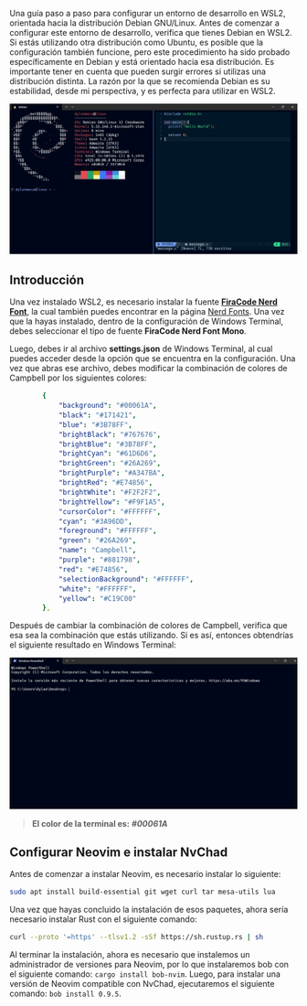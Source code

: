 Una guía paso a paso para configurar un entorno de desarrollo en WSL2, orientada hacia la distribución Debian GNU/Linux. Antes de comenzar a configurar este entorno de desarrollo, verifica que tienes Debian en WSL2. Si estás utilizando otra distribución como Ubuntu, es posible que la configuración también funcione, pero este procedimiento ha sido probado específicamente en Debian y está orientado hacia esa distribución. Es importante tener en cuenta que pueden surgir errores si utilizas una distribución distinta. La razón por la que se recomienda Debian es su estabilidad, desde mi perspectiva, y es perfecta para utilizar en WSL2.

![my-terminal](/assets/img/entorno-wsl2/my-terminal.jpeg)

## Introducción 
Una vez instalado WSL2, es necesario instalar la fuente **[FiraCode Nerd Font](https://github.com/ryanoasis/nerd-fonts/releases/download/v3.1.1/FiraCode.zip)**, la cual también puedes encontrar en la página [Nerd Fonts](https://www.nerdfonts.com/). Una vez que la hayas instalado, dentro de la configuración de Windows Terminal, debes seleccionar el tipo de fuente **FiraCode Nerd Font Mono**.

Luego, debes ir al archivo **settings.json** de Windows Terminal, al cual puedes acceder desde la opción que se encuentra en la configuración. Una vez que abras ese archivo, debes modificar la combinación de colores de Campbell por los siguientes colores:

```yml
        {
            "background": "#00061A",
            "black": "#171421",
            "blue": "#3B78FF",
            "brightBlack": "#767676",
            "brightBlue": "#3B78FF",
            "brightCyan": "#61D6D6",
            "brightGreen": "#26A269",
            "brightPurple": "#A347BA",
            "brightRed": "#E74856",
            "brightWhite": "#F2F2F2",
            "brightYellow": "#F9F1A5",
            "cursorColor": "#FFFFFF",
            "cyan": "#3A96DD",
            "foreground": "#FFFFFF",
            "green": "#26A269",
            "name": "Campbell",
            "purple": "#881798",
            "red": "#E74856",
            "selectionBackground": "#FFFFFF",
            "white": "#FFFFFF",
            "yellow": "#C19C00"
        },
```

Después de cambiar la combinación de colores de Campbell, verifica que esa sea la combinación que estás utilizando. Si es así, entonces obtendrías el siguiente resultado en Windows Terminal:

![pwsh-terminal](/assets/img/entorno-wsl2/pwsh-terminal.jpeg)

> **El color de la terminal es:** ***#00061A***

## Configurar Neovim e instalar NvChad
Antes de comenzar a instalar Neovim, es necesario instalar lo siguiente:

```bash
sudo apt install build-essential git wget curl tar mesa-utils lua 
```

Una vez que hayas concluido la instalación de esos paquetes, ahora sería necesario instalar Rust con el siguiente comando:

```bash
curl --proto '=https' --tlsv1.2 -sSf https://sh.rustup.rs | sh
```

Al terminar la instalación, ahora es necesario que instalemos un administrador de versiones para Neovim, por lo que instalaremos bob con el siguiente comando: ```cargo install bob-nvim```. Luego, para instalar una versión de Neovim compatible con NvChad, ejecutaremos el siguiente comando: ```bob install 0.9.5```.

